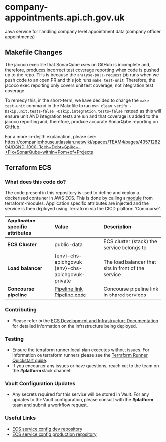 # company-appointments.api.ch.gov.uk
Java service for handling company level appointment data (company officer appointments)

## Makefile Changes
The jacoco exec file that SonarQube uses on GitHub is incomplete and, therefore, produces incorrect test coverage
reporting when code is pushed up to the repo. This is because the `analyse-pull-request` job runs when we push code to an open PR and this job runs `make test-unit`.
Therefore, the jacoco exec reporting only covers unit test coverage, not integration test coverage.

To remedy this, in the
short-term, we have decided to change the `make test-unit` command in the Makefile to run `mvn clean verify -Dskip.unit.tests=false -Dskip.integration.tests=false` instead as this
will ensure unit AND integration tests are run and that coverage is added to the jacoco reporting and, therefore, produce accurate SonarQube reporting on GitHub.

For a more in-depth explanation, please see: https://companieshouse.atlassian.net/wiki/spaces/TEAM4/pages/4357128294/DSND-1990+Tech+Debt+Spike+-+Fix+SonarQube+within+Pom+of+Projects

## Terraform ECS

### What does this code do?

The code present in this repository is used to define and deploy a dockerised container in AWS ECS.
This is done by calling a [module](https://github.com/companieshouse/terraform-modules/tree/main/aws/ecs) from terraform-modules. Application specific attributes are injected and the service is then deployed using Terraform via the CICD platform 'Concourse'.


Application specific attributes | Value                                | Description
:---------|:-----------------------------------------------------------------------------|:-----------
**ECS Cluster**        | public-data                                    | ECS cluster (stack) the service belongs to
**Load balancer**      | {env}-chs-apichgovuk <br> {env}-chs-apichgovuk-private                                 | The load balancer that sits in front of the service
**Concourse pipeline**     |[Pipeline link](https://ci-platform.companieshouse.gov.uk/teams/team-development/pipelines/company-appointments.api.ch.gov.uk) <br> [Pipeline code](https://github.com/companieshouse/ci-pipelines/blob/master/pipelines/ssplatform/team-development/company-appointments.api.ch.gov.uk)                                  | Concourse pipeline link in shared services


### Contributing
- Please refer to the [ECS Development and Infrastructure Documentation](https://companieshouse.atlassian.net/wiki/spaces/DEVOPS/pages/4390649858/Copy+of+ECS+Development+and+Infrastructure+Documentation+Updated) for detailed information on the infrastructure being deployed.

### Testing
- Ensure the terraform runner local plan executes without issues. For information on terraform runners please see the [Terraform Runner Quickstart guide](https://companieshouse.atlassian.net/wiki/spaces/DEVOPS/pages/1694236886/Terraform+Runner+Quickstart).
- If you encounter any issues or have questions, reach out to the team on the **#platform** slack channel.

### Vault Configuration Updates
- Any secrets required for this service will be stored in Vault. For any updates to the Vault configuration, please consult with the **#platform** team and submit a workflow request.

### Useful Links
- [ECS service config dev repository](https://github.com/companieshouse/ecs-service-configs-dev)
- [ECS service config production repository](https://github.com/companieshouse/ecs-service-configs-production)
